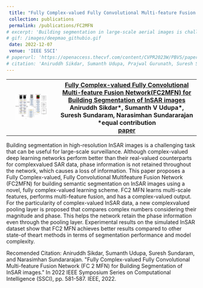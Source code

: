```yaml
---
 title: "Fully Complex-valued Fully Convolutional Multi-feature Fusion Network(FC2MFN) for Building Segmentation of InSAR images"
 collection: publications
 permalink: /publications/FC2MFN
# excerpt: 'Building segmentation in large-scale aerial images is challenging, especially for small buildings in dense and cluttered urban environments. Complex building structures with highly varied geometric footprints pose an additional challenge for the building segmentation task in satellite imagery. In this work, we propose to tackle the issue of detecting and segmenting small and complex-shaped buildings in Electro-Optical (EO) and SAR satellite imagery. A novel architecture Deep Multi-scale Aware Overcomplete Network (DeepMAO), is proposed that comprises an overcomplete branch that focuses on fine structural features and an undercomplete (U-Net) branch tasked to focus on coarse, semantic-rich features. Additionally, a novel self-regulating augmentation strategy, Loss-Mix, is proposed to increase pixel representation of misclassified pixels. DeepMAO is simple and efficient in accurately identifying small and geometrically complex buildings. Experimental results on SpaceNet 6 dataset, on both EO and SAR modalities, and the INRIA dataset show that DeepMAO achieves state-ofthe-art building segmentation performance, including small and complex-shaped buildings with a negligible increase in the parameter count. In addition, the presence of the overcomplete branch in DeepMAO helps in handling the speckle noise present in the SAR image modality.'
# gif: /images/deepmao_githubio.gif
 date: 2022-12-07
 venue: 'IEEE SSCI'
# paperurl: 'https://openaccess.thecvf.com/content/CVPR2023W/PBVS/papers Sikdar_DeepMAO_Deep_Multi-Scale_Aware_Overcomplete_Network_for_Building_Segmentation_in_CVPRW_2023_paper.pdf'
# citation: 'Aniruddh Sikdar, Sumanth Udupa, Prajwal Gurunath, Suresh Sundaram; Proceedings of the IEEE/CVF Conference on Computer Vision and Pattern Recognition (CVPR) Workshops, 2023, pp. 487-496.'
---
```


<table style="border-collapse: collapse; border: none; font-size:16px">
<tr style="border: none;">
<th style="border: none;"><img src="/images/FC2MFN.gif" width="75%" height="75%"/></th>
<th style="border: none; "><a href="https://arxiv.org/pdf/2212.07084.pdf">Fully Complex-valued Fully Convolutional Multi-feature Fusion Network(FC2MFN) for Building Segmentation of InSAR images</a><br>
Aniruddh Sikdar*, Sumanth V Udupa*, Suresh Sundaram, Narasimhan Sundararajan<br>
*equal contribution<br>
<a href="https://arxiv.org/pdf/2212.07084.pdf">paper</a><br>

</th>
</tr>
</table>

Building segmentation in high-resolution InSAR images is a challenging task that can be useful for large-scale surveillance. Although complex-valued deep learning networks perform better than their real-valued counterparts for complexvalued SAR data, phase information is not retained throughout the network, which causes a loss of information. This paper proposes a Fully Complex-valued, Fully Convolutional Multifeature Fusion Network (FC2MFN) for building semantic segmentation on InSAR images using a novel, fully complex-valued learning scheme. FC2 MFN learns multi-scale features, performs multi-feature fusion, and has a complex-valued output. For the particularity of complex-valued InSAR data, a new complexvalued pooling layer is proposed that compares complex numbers considering their magnitude and phase. This helps the network retain the phase information even through the pooling layer. Experimental results on the simulated InSAR dataset show that FC2 MFN achieves better results compared to other state-of theart methods in terms of segmentation performance and model complexity.<br>

Recomended Citation: Aniruddh Sikdar, Sumanth Udupa, Suresh Sundaram, and Narasimhan Sundararajan. "Fully Complex-valued Fully Convolutional Multi-feature Fusion Network (FC 2 MFN) for Building Segmentation of InSAR images." In 2022 IEEE Symposium Series on Computational Intelligence (SSCI), pp. 581-587. IEEE, 2022.

